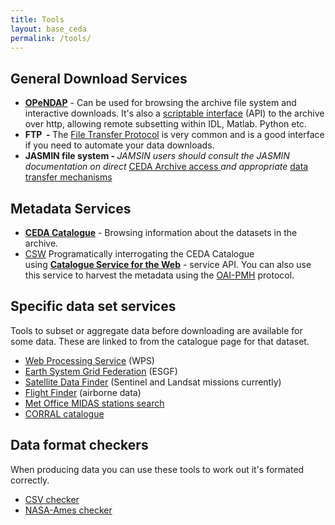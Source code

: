 ```yaml
---
title: Tools
layout: base_ceda
permalink: /tools/
---
```


## General Download Services

 - **[OPeNDAP](https://data.ceda.ac.uk)** - Can be used for browsing the archive file system and interactive downloads. It's also a <a href="https://help.ceda.ac.uk/article/4431-ceda-archive-web-download-and-services">scriptable interface</a> (API) to the archive over http, allowing remote subsetting within IDL, Matlab. Python etc.
 - <strong><a>FTP</a>&nbsp; -&nbsp;</strong>The <a href="https://help.ceda.ac.uk/article/280-ftp">File Transfer Protocol</a> is very common and is a good interface if you need to automate your&nbsp;data downloads.
 - <strong>JASMIN file system -&nbsp;</strong><em>JAMSIN users should consult the JASMIN documentation on direct&nbsp;</em><a href="https://help.jasmin.ac.uk/article/3838-ceda-archive">CEDA Archive access&nbsp;</a><em>and appropriate&nbsp;</em><a href="https://help.ceda.ac.uk/category/217-data-transfer">data transfer mechanisms</a>

## Metadata Services

 - <strong><a href="https://catalogue.ceda.ac.uk/">CEDA Catalogue</a></strong>&nbsp;-&nbsp;Browsing information about the datasets in the archive.
 - <a href="https://csw.ceda.ac.uk/geonetwork/srv/eng/csw?SERVICE=CSW&amp;VERSION=2.0.2&amp;REQUEST=GetCapabilities">CSW</a> Programatically interrogating the CEDA Catalogue using&nbsp;<strong><a href="http://www.opengeospatial.org/standards/cat">Catalogue Service for the Web</a></strong>&nbsp;- service API. You can also use this service to harvest the metadata using the <a href="https://csw.ceda.ac.uk/geonetwork/srv/eng/oaipmh?verb=ListRecords&amp;metadataPrefix=oai_dc">OAI-PMH</a> protocol.

## Specific data set services

<p>Tools to subset or aggregate data before downloading are available for some data. These are linked to from the catalogue page for that dataset.</p>

 - <a href="https://ceda-wps-ui.ceda.ac.uk/">Web Processing Service</a> (WPS)
 - <a href="https://esgf-index1.ceda.ac.uk/projects/esgf-ceda/">Earth System Grid Federation</a> (ESGF)
 - <a href="https://geo-search.ceda.ac.uk/">Satellite Data Finder</a> (Sentinel and Landsat missions currently)
 - <a href="https://flight-finder.ceda.ac.uk/">Flight Finder</a> (airborne data)
 - <a href="midas_stations">Met Office MIDAS stations search</a>
 - <a href="corral">CORRAL catalogue</a>

## Data format checkers

When producing data you can use these tools to work out it's formated correctly.

 - [CSV checker](https://archive2.ceda.ac.uk//cgi-bin/badccsv/csvchecker)
 - [NASA-Ames checker](https://archive2.ceda.ac.uk/nachecker)

